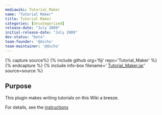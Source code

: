 ```yaml
---
mediawiki: Tutorial_Maker
name: "Tutorial Maker"
title: Tutorial Maker
categories: [Uncategorized]
release-date: "July 2009"
initial-release-date: "July 2009"
dev-status: "beta"
team-founder: '@dscho'
team-maintainer: '@dscho'
---
```



{% capture source%}
{% include github org='fiji' repo='Tutorial_Maker' %}
{% endcapture %}
{% include info-box filename=' [Tutorial\_Maker.jar](http://update.fiji.sc/plugins/Tutorial_Maker.jar-20090721160531)' source=source  %}

## Purpose

This plugin makes writing tutorials on this Wiki a breeze.

For details, see the [instructions](/tutorials/make-a-new-tutorial)


